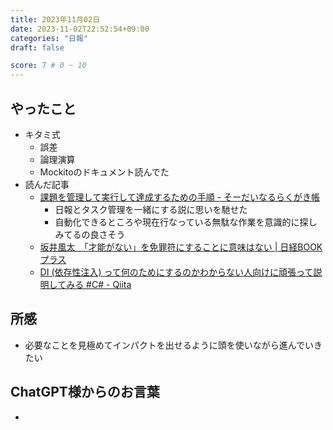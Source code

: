 ```yaml
---
title: 2023年11月02日
date: 2023-11-02T22:52:54+09:00
categories: "日報"
draft: false

score: 7 # 0 ~ 10
---
```


## やったこと

- キタミ式
	- 誤差
	- 論理演算
	- Mockitoのドキュメント読んでた
- 読んだ記事
	- [課題を管理して実行して達成するための手順 - そーだいなるらくがき帳](https://soudai.hatenablog.com/entry/2020/12/31/165940#f-47314bae)
		- 日報とタスク管理を一緒にする説に思いを馳せた
		- 自動化できるところや現在行なっている無駄な作業を意識的に探しみてるの良さそう
	- [坂井風太　「才能がない」を免罪符にすることに意味はない | 日経BOOKプラス](https://bookplus.nikkei.com/atcl/column/091300293/091300001/?n_cid=nbpbkp_twbn)
	- [DI (依存性注入) って何のためにするのかわからない人向けに頑張って説明してみる #C# - Qiita](https://qiita.com/okazuki/items/a0f2fb0a63ca88340ff6)


## 所感
- 必要なことを見極めてインパクトを出せるように頭を使いながら進んでいきたい

## ChatGPT様からのお言葉
- 

